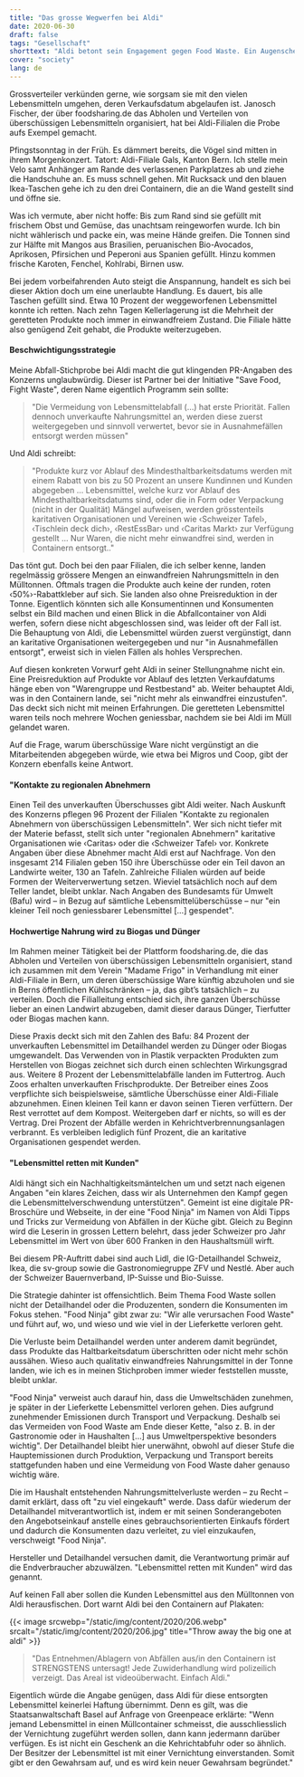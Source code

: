 ```yaml
---
title: "Das grosse Wegwerfen bei Aldi"
date: 2020-06-30
draft: false
tags: "Gesellschaft"
shorttext: "Aldi betont sein Engagement gegen Food Waste. Ein Augenschein in seine Mülltonnen zeigt, dass es sich dabei primär um PR handelt."
cover: "society"
lang: de
---
```


Grossverteiler verkünden gerne, wie sorgsam sie mit den vielen Lebensmitteln umgehen, deren Verkaufsdatum abgelaufen ist. Janosch Fischer, der über foodsharing.de das Abholen und Verteilen von überschüssigen Lebensmitteln organisiert, hat bei Aldi-Filialen die Probe aufs Exempel gemacht.

Pfingstsonntag in der Früh. Es dämmert bereits, die Vögel sind mitten in ihrem Morgenkonzert. Tatort: Aldi-Filiale Gals, Kanton Bern. Ich stelle mein Velo samt Anhänger am Rande des verlassenen Parkplatzes ab und ziehe die Handschuhe an. Es muss schnell gehen. Mit Rucksack und den blauen Ikea-Taschen gehe ich zu den drei Containern, die an die Wand gestellt sind und öffne sie.

Was ich vermute, aber nicht hoffe: Bis zum Rand sind sie gefüllt mit frischem Obst und Gemüse, das unachtsam reingeworfen wurde. Ich bin nicht wählerisch und packe ein, was meine Hände greifen. Die Tonnen sind zur Hälfte mit Mangos aus Brasilien, peruanischen Bio-Avocados, Aprikosen, Pfirsichen und Peperoni aus Spanien gefüllt. Hinzu kommen frische Karoten, Fenchel, Kohlrabi, Birnen usw.

Bei jedem vorbeifahrenden Auto steigt die Anspannung, handelt es sich bei dieser Aktion doch um eine unerlaubte Handlung. Es dauert, bis alle Taschen gefüllt sind. Etwa 10 Prozent der weggeworfenen Lebensmittel konnte ich retten. Nach zehn Tagen Kellerlagerung ist die Mehrheit der geretteten Produkte noch immer in einwandfreiem Zustand. Die Filiale hätte also genügend Zeit gehabt, die Produkte weiterzugeben.

#### Beschwichtigungsstrategie

Meine Abfall-Stichprobe bei Aldi macht die gut klingenden PR-Angaben des Konzerns unglaubwürdig. Dieser ist Partner bei der Initiative "Save Food, Fight Waste", deren Name eigentlich Programm sein sollte:

> "Die Vermeidung von Lebensmittelabfall (…) hat erste Priorität. Fallen dennoch unverkaufte Nahrungsmittel an, werden diese zuerst weitergegeben und sinnvoll verwertet, bevor sie in Ausnahmefällen entsorgt werden müssen"

Und Aldi schreibt:

> "Produkte kurz vor Ablauf des Mindesthaltbarkeitsdatums werden mit einem Rabatt von bis zu 50 Prozent an unsere Kundinnen und Kunden abgegeben ... Lebensmittel, welche kurz vor Ablauf des Mindesthaltbarkeitsdatums sind, oder die in Form oder Verpackung (nicht in der Qualität) Mängel aufweisen, werden grösstenteils karitativen Organisationen und Vereinen wie ‹Schweizer Tafel›, ‹Tischlein deck dich›, ‹RestEssBar› und ‹Caritas Markt› zur Verfügung gestellt ... Nur Waren, die nicht mehr einwandfrei sind, werden in Containern entsorgt.."

Das tönt gut. Doch bei den paar Filialen, die ich selber kenne, landen regelmässig grössere Mengen an einwandfreien Nahrungsmitteln in den Mülltonnen. Oftmals tragen die Produkte auch keine der runden, roten ‹50%›-Rabattkleber auf sich. Sie landen also ohne Preisreduktion in der Tonne. Eigentlich könnten sich alle Konsumentinnen und Konsumenten selbst ein Bild machen und einen Blick in die Abfallcontainer von Aldi werfen, sofern diese nicht abgeschlossen sind, was leider oft der Fall ist. Die Behauptung von Aldi, die Lebensmittel würden zuerst vergünstigt, dann an karitative Organisationen weitergegeben und nur "in Ausnahmefällen entsorgt", erweist sich in vielen Fällen als hohles Versprechen.

Auf diesen konkreten Vorwurf geht Aldi in seiner Stellungnahme nicht ein. Eine Preisreduktion auf Produkte vor Ablauf des letzten Verkaufdatums hänge eben von "Warengruppe und Restbestand" ab. Weiter behauptet Aldi, was in den Containern lande, sei "nicht mehr als einwandfrei einzustufen". Das deckt sich nicht mit meinen Erfahrungen. Die geretteten Lebensmittel waren teils noch mehrere Wochen geniessbar, nachdem sie bei Aldi im Müll gelandet waren.

Auf die Frage, warum überschüssige Ware nicht vergünstigt an die Mitarbeitenden abgegeben würde, wie etwa bei Migros und Coop, gibt der Konzern ebenfalls keine Antwort.

#### "Kontakte zu regionalen Abnehmern

Einen Teil des unverkauften Überschusses gibt Aldi weiter. Nach Auskunft des Konzerns pflegen 96 Prozent der Filialen "Kontakte zu regionalen Abnehmern von überschüssigen Lebensmitteln". Wer sich nicht tiefer mit der Materie befasst, stellt sich unter "regionalen Abnehmern" karitative Organisationen wie ‹Caritas› oder die ‹Schweizer Tafel› vor. Konkrete Angaben über diese Abnehmer macht Aldi erst auf Nachfrage. Von den insgesamt 214 Filialen geben 150 ihre Überschüsse oder ein Teil davon an Landwirte weiter, 130 an Tafeln. Zahlreiche Filialen würden auf beide Formen der Weiterverwertung setzen. Wieviel tatsächlich noch auf dem Teller landet, bleibt unklar. Nach Angaben des Bundesamts für Umwelt (Bafu) wird – in Bezug auf sämtliche Lebensmittelüberschüsse – nur "ein kleiner Teil noch geniessbarer Lebensmittel […] gespendet".

#### Hochwertige Nahrung wird zu Biogas und Dünger

Im Rahmen meiner Tätigkeit bei der Plattform foodsharing.de, die das Abholen und Verteilen von überschüssigen Lebensmitteln organisiert, stand ich zusammen mit dem Verein "Madame Frigo" in Verhandlung mit einer Aldi-Filiale in Bern, um deren überschüssige Ware künftig abzuholen und sie in Berns öffentlichen Kühlschränken – ja, das gibt’s tatsächlich – zu verteilen. Doch die Filialleitung entschied sich, ihre ganzen Überschüsse lieber an einen Landwirt abzugeben, damit dieser daraus Dünger, Tierfutter oder Biogas machen kann.

Diese Praxis deckt sich mit den Zahlen des Bafu: 84 Prozent der unverkauften Lebensmittel im Detailhandel werden zu Dünger oder Biogas umgewandelt. Das Verwenden von in Plastik verpackten Produkten zum Herstellen von Biogas zeichnet sich durch einen schlechten Wirkungsgrad aus. Weitere 8 Prozent der Lebensmittelabfälle landen im Futtertrog. Auch Zoos erhalten unverkauften Frischprodukte. Der Betreiber eines Zoos verpflichte sich beispielsweise, sämtliche Überschüsse einer Aldi-Filiale abzunehmen. Einen kleinen Teil kann er davon seinen Tieren verfüttern. Der Rest verrottet auf dem Kompost. Weitergeben darf er nichts, so will es der Vertrag. Drei Prozent der Abfälle werden in Kehrichtverbrennungsanlagen verbrannt. Es verbleiben lediglich fünf Prozent, die an karitative Organisationen gespendet werden.

#### "Lebensmittel retten mit Kunden"

Aldi hängt sich ein Nachhaltigkeitsmäntelchen um und setzt nach eigenen Angaben "ein klares Zeichen, dass wir als Unternehmen den Kampf gegen die Lebensmittelverschwendung unterstützen". Gemeint ist eine digitale PR-Broschüre und Webseite, in der eine "Food Ninja" im Namen von Aldi Tipps und Tricks zur Vermeidung von Abfällen in der Küche gibt. Gleich zu Beginn wird die Leserin in grossen Lettern belehrt, dass jeder Schweizer pro Jahr Lebensmittel im Wert von über 600 Franken in den Haushaltsmüll wirft.

Bei diesem PR-Auftritt dabei sind auch Lidl, die IG-Detailhandel Schweiz, Ikea, die sv-group sowie die Gastronomiegruppe ZFV und Nestlé. Aber auch der Schweizer Bauernverband, IP-Suisse und Bio-Suisse.

Die Strategie dahinter ist offensichtlich. Beim Thema Food Waste sollen nicht der Detailhandel oder die Produzenten, sondern die Konsumenten im Fokus stehen. "Food Ninja" gibt zwar zu: "Wir alle verursachen Food Waste" und führt auf, wo, und wieso und wie viel in der Lieferkette verloren geht.

Die Verluste beim Detailhandel werden unter anderem damit begründet, dass Produkte das Haltbarkeitsdatum überschritten oder nicht mehr schön aussähen. Wieso auch qualitativ einwandfreies Nahrungsmittel in der Tonne landen, wie ich es in meinen Stichproben immer wieder feststellen musste, bleibt unklar.

"Food Ninja" verweist auch darauf hin, dass die Umweltschäden zunehmen, je später in der Lieferkette Lebensmittel verloren gehen. Dies aufgrund zunehmender Emissionen durch Transport und Verpackung. Deshalb sei das Vermeiden von Food Waste am Ende dieser Kette, "also z. B. in der Gastronomie oder in Haushalten […] aus Umweltperspektive besonders wichtig". Der Detailhandel bleibt hier unerwähnt, obwohl auf dieser Stufe die Hauptemissionen durch Produktion, Verpackung und Transport bereits stattgefunden haben und eine Vermeidung von Food Waste daher genauso wichtig wäre.

Die im Haushalt entstehenden Nahrungsmittelverluste werden – zu Recht – damit erklärt, dass oft "zu viel eingekauft" werde. Dass dafür wiederum der Detailhandel mitverantwortlich ist, indem er mit seinen Sonderangeboten den Angebotseinkauf anstelle eines gebrauchsorientierten Einkaufs fördert und dadurch die Konsumenten dazu verleitet, zu viel einzukaufen, verschweigt "Food Ninja".

Hersteller und Detailhandel versuchen damit, die Verantwortung primär auf die Endverbraucher abzuwälzen. "Lebensmittel retten mit Kunden" wird das genannt.

Auf keinen Fall aber sollen die Kunden Lebensmittel aus den Mülltonnen von Aldi herausfischen. Dort warnt Aldi bei den Containern auf Plakaten:

{{< image srcwebp="/static/img/content/2020/206.webp" srcalt="/static/img/content/2020/206.jpg" title="Throw away the big one at aldi" >}}

> "Das Entnehmen/Ablagern von Abfällen aus/in den Containern ist STRENGSTENS untersagt! Jede Zuwiderhandlung wird polizeilich verzeigt. Das Areal ist videoüberwacht. Einfach Aldi."

Eigentlich würde die Angabe genügen, dass Aldi für diese entsorgten Lebensmittel keinerlei Haftung übernimmt. Denn es gilt, was die Staatsanwaltschaft Basel auf Anfrage von Greenpeace erklärte: "Wenn jemand Lebensmittel in einen Müllcontainer schmeisst, die ausschliesslich der Vernichtung zugeführt werden sollen, dann kann jedermann darüber verfügen. Es ist nicht ein Geschenk an die Kehrichtabfuhr oder so ähnlich. Der Besitzer der Lebensmittel ist mit einer Vernichtung einverstanden. Somit gibt er den Gewahrsam auf, und es wird kein neuer Gewahrsam begründet."
